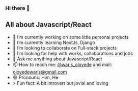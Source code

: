 ### Hi there 👋

## All about Javascript/React

- 🔭 I’m currently working on some little personal projects
- 🌱 I’m currently learning NextJs, Django
- 👯 I’m looking to collaborate on Full-stack projects
- 🤔 I’m looking for help with works, collaborations and jobs
- 💬 Ask me anything about Javascript/React
- 📫 How to reach me: [@waris_oloyede](https://twitter.com/waris_oloyede) and mail: [oloyedewaris@gmail.com](mailto:oloyedewaris@gmail.com)
- 😄 Pronouns: Him, He
- ⚡ Fun fact: A bit introvert but jovial and loving
